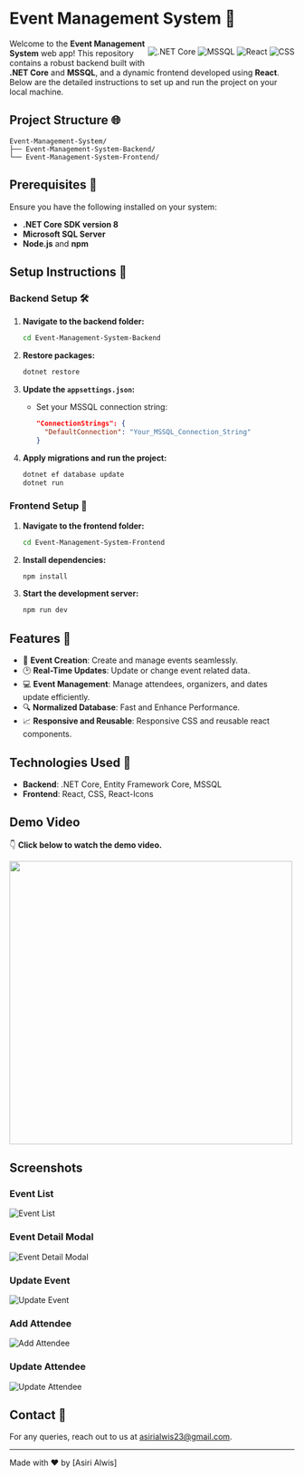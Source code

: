 # Event Management System 🌟 
<div style="float: right;">
  
  ![.NET Core](https://img.shields.io/badge/.NET_Core-512BD4?style=for-the-badge&logo=dotnet&logoColor=white)
  ![MSSQL](https://img.shields.io/badge/MSSQL-CC2927?style=for-the-badge&logo=microsoftsqlserver&logoColor=white)
  ![React](https://img.shields.io/badge/React-61DAFB?style=for-the-badge&logo=react&logoColor=black)
  ![CSS](https://img.shields.io/badge/CSS-2965F1?style=for-the-badge&logo=css3&logoColor=white)
</div>





Welcome to the **Event Management System** web app! This repository contains a robust backend built with **.NET Core** and **MSSQL**, and a dynamic frontend developed using **React**. Below are the detailed instructions to set up and run the project on your local machine.

## Project Structure 🌐

```
Event-Management-System/
├── Event-Management-System-Backend/
└── Event-Management-System-Frontend/
```

## Prerequisites 📜

Ensure you have the following installed on your system:

- **.NET Core SDK version 8**
- **Microsoft SQL Server**
- **Node.js** and **npm**

## Setup Instructions 🌄

### Backend Setup 🛠️

1. **Navigate to the backend folder:**
   ```bash
   cd Event-Management-System-Backend
   ```

2. **Restore packages:**
   ```bash
   dotnet restore
   ```

3. **Update the `appsettings.json`:**
   - Set your MSSQL connection string:
     ```json
     "ConnectionStrings": {
       "DefaultConnection": "Your_MSSQL_Connection_String"
     }
     ```

4. **Apply migrations and run the project:**
   ```bash
   dotnet ef database update
   dotnet run
   ```

### Frontend Setup 🌄

1. **Navigate to the frontend folder:**
   ```bash
   cd Event-Management-System-Frontend
   ```

2. **Install dependencies:**
   ```bash
   npm install
   ```

3. **Start the development server:**
   ```bash
   npm run dev
   ```

## Features 🚀

- 📅 **Event Creation**: Create and manage events seamlessly.
- 🕑 **Real-Time Updates**: Update or change event related data.
- 💻 **Event Management**: Manage attendees, organizers, and dates update efficiently.
- 🔍 **Normalized Database**: Fast and Enhance Performance.
- 📈 **Responsive and Reusable**: Responsive CSS and reusable react components.

## Technologies Used 🔧

- **Backend**: .NET Core, Entity Framework Core, MSSQL
- **Frontend**: React, CSS, React-Icons

## Demo Video
👇 **Click below to watch the demo video.**

<a href="https://cloud.appwrite.io/v1/storage/buckets/6748a0a2001b4a852b49/files/67814079003322f906d8/view?project=6748a02f0016a1765aa6&project=6748a02f0016a1765aa6&mode=admin" target="_blank">
  <img src="https://cloud.appwrite.io/v1/storage/buckets/6748a0a2001b4a852b49/files/67814f6000361590ef31/view?project=6748a02f0016a1765aa6&project=6748a02f0016a1765aa6&mode=admin" width="500" />
</a>

## Screenshots
### Event List
![Event List](https://cloud.appwrite.io/v1/storage/buckets/6748a0a2001b4a852b49/files/678146a80026a994800c/view?project=6748a02f0016a1765aa6&project=6748a02f0016a1765aa6&mode=admin)
### Event Detail Modal
![Event Detail Modal](https://cloud.appwrite.io/v1/storage/buckets/6748a0a2001b4a852b49/files/6781469d000812eb493c/view?project=6748a02f0016a1765aa6&project=6748a02f0016a1765aa6&mode=admin)
### Update Event
![Update Event](https://cloud.appwrite.io/v1/storage/buckets/6748a0a2001b4a852b49/files/678146c2002c14e09881/view?project=6748a02f0016a1765aa6&project=6748a02f0016a1765aa6&mode=admin)
### Add Attendee
![Add Attendee](https://cloud.appwrite.io/v1/storage/buckets/6748a0a2001b4a852b49/files/67814692000326eba886/view?project=6748a02f0016a1765aa6&project=6748a02f0016a1765aa6&mode=admin)
### Update Attendee
![Update Attendee](https://cloud.appwrite.io/v1/storage/buckets/6748a0a2001b4a852b49/files/678146ba001eadbfd4b6/view?project=6748a02f0016a1765aa6&project=6748a02f0016a1765aa6&mode=admin)

## Contact 📧

For any queries, reach out to us at [asirialwis23@gmail.com](mailto:asirialwis23@gmail.com).

---

Made with ❤️ by [Asiri Alwis]
